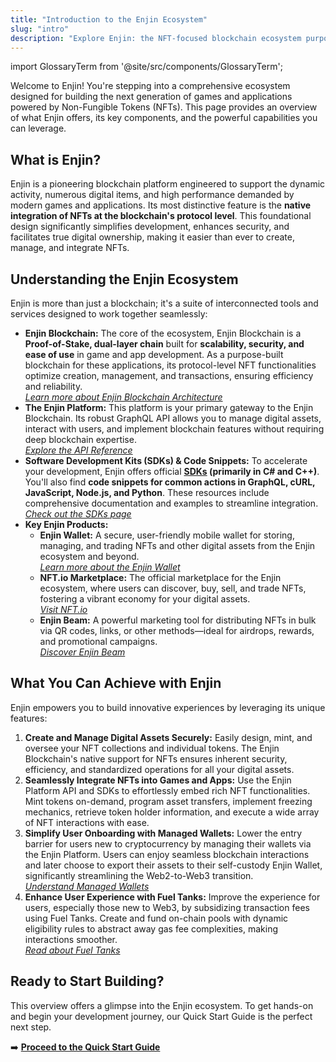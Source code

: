 ```yaml
---
title: "Introduction to the Enjin Ecosystem"
slug: "intro"
description: "Explore Enjin: the NFT-focused blockchain ecosystem purpose-built for games & apps. Discover its Platform API, SDKs (C#, C++), Fuel Tanks, and Managed Wallets"
---
```


import GlossaryTerm from '@site/src/components/GlossaryTerm';

Welcome to Enjin! You're stepping into a comprehensive ecosystem designed for building the next generation of games and applications powered by Non-Fungible Tokens (NFTs). This page provides an overview of what Enjin offers, its key components, and the powerful capabilities you can leverage.

## What is Enjin?

Enjin is a pioneering blockchain platform engineered to support the dynamic activity, numerous digital items, and high performance demanded by modern games and applications. Its most distinctive feature is the **native integration of NFTs at the blockchain's protocol level**. This foundational design significantly simplifies development, enhances security, and facilitates true digital ownership, making it easier than ever to create, manage, and integrate NFTs.

## Understanding the Enjin Ecosystem
Enjin is more than just a blockchain; it's a suite of interconnected tools and services designed to work together seamlessly:

- **Enjin Blockchain:** The core of the ecosystem, Enjin Blockchain is a **Proof-of-Stake, dual-layer chain** built for **scalability, security, and ease of use** in game and app development. As a purpose-built blockchain for these applications, its protocol-level NFT functionalities optimize creation, management, and transactions, ensuring efficiency and reliability.  
*[Learn more about Enjin Blockchain Architecture](/04-components/06-blockchain-infrastructure/06-blockchain-infrastructure.md)*
- **The Enjin Platform:** This platform is your primary gateway to the Enjin Blockchain. Its robust GraphQL API allows you to manage digital assets, interact with users, and implement blockchain features without requiring deep blockchain expertise.  
*[Explore the API Reference](/01-getting-started/04-using-enjin-api/02-api-reference.md)*
- **Software Development Kits (SDKs) & Code Snippets:** To accelerate your development, Enjin offers official **[SDKs](/02-guides/05-integrations/01-software-development-kit/01-software-development-kit.md) (primarily in C\# and C++)**. You'll also find **code snippets for common actions in GraphQL, cURL, JavaScript, Node.js, and Python**. These resources include comprehensive documentation and examples to streamline integration.  
*[Check out the SDKs page](/02-guides/05-integrations/01-software-development-kit/01-software-development-kit.md)*
- **Key Enjin Products:**
  - **Enjin Wallet:** A secure, user-friendly mobile wallet for storing, managing, and trading NFTs and other digital assets from the Enjin ecosystem and beyond.  
  *[Learn more about the Enjin Wallet](/04-components/07-enjin-wallet.md)*
  - **NFT.io Marketplace:** The official marketplace for the Enjin ecosystem, where users can discover, buy, sell, and trade NFTs, fostering a vibrant economy for your digital assets.  
  *[Visit NFT.io](https://nft.io)*
  - **Enjin Beam:** A powerful marketing tool for distributing NFTs in bulk via QR codes, links, or other methods—ideal for airdrops, rewards, and promotional campaigns.  
  *[Discover Enjin Beam](/04-components/09-beam.md)*

## What You Can Achieve with Enjin

Enjin empowers you to build innovative experiences by leveraging its unique features:

1.  **Create and Manage Digital Assets Securely:**
    Easily design, mint, and oversee your NFT collections and individual tokens. The Enjin Blockchain's native support for NFTs ensures inherent security, efficiency, and standardized operations for all your digital assets.
2.  **Seamlessly Integrate NFTs into Games and Apps:**
    Use the Enjin Platform API and SDKs to effortlessly embed rich NFT functionalities. Mint tokens on-demand, program asset transfers, implement freezing mechanics, retrieve token holder information, and execute a wide array of NFT interactions with ease.
3.  **Simplify User Onboarding with Managed Wallets:**
    Lower the entry barrier for users new to cryptocurrency by managing their wallets via the Enjin Platform. Users can enjoy seamless blockchain interactions and later choose to export their assets to their self-custody Enjin Wallet, significantly streamlining the Web2-to-Web3 transition.  
    *[Understand Managed Wallets](/02-guides/02-managing-users/03-using-managed-wallets.md)*
4.  **Enhance User Experience with Fuel Tanks:**
    Improve the experience for users, especially those new to Web3, by subsidizing transaction fees using Fuel Tanks. Create and fund on-chain pools with dynamic eligibility rules to abstract away gas fee complexities, making interactions smoother.  
    *[Read about Fuel Tanks](/04-components/05-enjin-matrixchain/02-fuel-tank-pallet.md)*
## Ready to Start Building?

This overview offers a glimpse into the Enjin ecosystem. To get hands-on and begin your development journey, our Quick Start Guide is the perfect next step.

➡️ **[Proceed to the Quick Start Guide](/01-getting-started/01-quick-start-guide.md)**